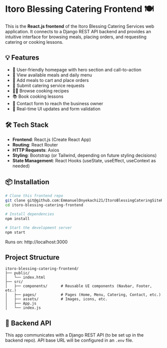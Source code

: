 # Itoro Blessing Catering Frontend 🍽️

This is the **React.js frontend** of the Itoro Blessing Catering Services web application. It connects to a Django REST API backend and provides an intuitive interface for browsing meals, placing orders, and requesting catering or cooking lessons.

## 💡 Features

- 🌟 User-friendly homepage with hero section and call-to-action
- 🍱 View available meals and daily menu
- 🛒 Add meals to cart and place orders
- 📆 Submit catering service requests
- 🧑‍🍳 Browse cooking recipes
- 📚 Book cooking lessons
- 📩 Contact form to reach the business owner
- 🔄 Real-time UI updates and form validation

## 🛠 Tech Stack

- **Frontend**: React.js (Create React App)
- **Routing**: React Router
- **HTTP Requests**: Axios
- **Styling**: Bootstrap (or Tailwind, depending on future styling decisions)
- **State Management**: React Hooks (useState, useEffect, useContext as needed)

## 📦 Installation

```bash
# Clone this frontend repo
git clone git@github.com:EmmanuelOnyekachi21/ItoroBlessingCateringSiteREACT.git   
cd itoro-blessing-catering-frontend

# Install dependencies
npm install

# Start the development server
npm start
```
Runs on: http://localhost:3000

## Project Structure
```
itoro-blessing-catering-frontend/
├── public/
│   └── index.html
├── src/
│   ├── components/      # Reusable UI components (Navbar, Footer, etc.)
│   ├── pages/           # Pages (Home, Menu, Catering, Contact, etc.)
│   ├── assets/          # Images, icons, etc.
│   ├── App.js
│   └── index.js
```

## 🔗 Backend API
This app communicates with a Django REST API (to be set up in the backend repo). API base URL will be configured in an ```.env``` file.


